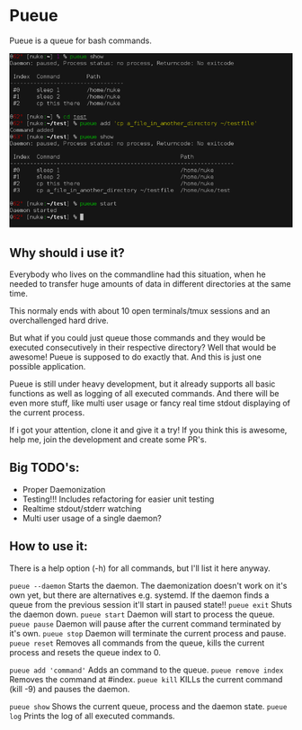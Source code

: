 # Pueue

Pueue is a queue for bash commands.

![Pueue](https://raw.githubusercontent.com/Nukesor/images/master/pueue.png)

## Why should i use it?

Everybody who lives on the commandline had this situation, when he needed to transfer huge amounts of data in different directories at the same time.

This normaly ends with about 10 open terminals/tmux sessions and an overchallenged hard drive.

But what if you could just queue those commands and they would be executed consecutively in their respective directory? Well that would be awesome!
Pueue is supposed to do exactly that. And this is just one possible application.

Pueue is still under heavy development, but it already supports all basic functions as well as logging of all executed commands.
And there will be even more stuff, like multi user usage or fancy real time stdout displaying of the current process.

If i got your attention, clone it and give it a try!
If you think this is awesome, help me, join the development and create some PR's.

## Big TODO's:

- Proper Daemonization
- Testing!!! Includes refactoring for easier unit testing
- Realtime stdout/stderr watching
- Multi user usage of a single daemon?


## How to use it:

There is a help option (-h) for all commands, but I'll list it here anyway.

`pueue --daemon` Starts the daemon. The daemonization doesn't work on it's own yet, but there are alternatives e.g. systemd.
If the daemon finds a queue from the previous session it'll start in paused state!!
`pueue exit` Shuts the daemon down.
`pueue start` Daemon will start to process the queue.
`pueue pause` Daemon will pause after the current command terminated by it's own.
`pueue stop` Daemon will terminate the current process and pause.
`pueue reset` Removes all commands from the queue, kills the current process and resets the queue index to 0.

`pueue add 'command'` Adds an command to the queue.
`pueue remove index` Removes the command at #index.
`pueue kill` KILLs the current command (kill -9) and pauses the daemon.

`pueue show` Shows the current queue, process and the daemon state.
`pueue log` Prints the log of all executed commands.

